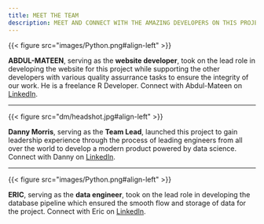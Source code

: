 ```yaml
---
title: MEET THE TEAM
description: MEET AND CONNECT WITH THE AMAZING DEVELOPERS ON THIS PROJECT
---
```


{{< figure src="images/Python.png#align-left" >}}

**ABDUL-MATEEN**, serving as the **website developer**, took on the lead role in developing the website for this project while supporting the other developers with various quality assurrance tasks to ensure the integrity of our work. He is a freelance R Developer. Connect with Abdul-Mateen on  [LinkedIn](https://www.linkedin.com/in/abdulmateenqamardeen/).

---

{{< figure src="dm/headshot.jpg#align-left" >}}

**Danny Morris**, serving as the **Team Lead**, launched this project to gain leadership experience through the process of leading engineers from all over the world to develop a modern product powered by data science. Connect with Danny on [LinkedIn](https://www.linkedin.com/in/drmorris87/).

---

{{< figure src="images/Python.png#align-left" >}}

**ERIC**, serving as the **data engineer**, took on the lead role in developing the database pipeline which ensured the smooth flow and storage of data for the project. Connect with Eric on [LinkedIn](https://www.linkedin.com/in/ericrcaskey/).